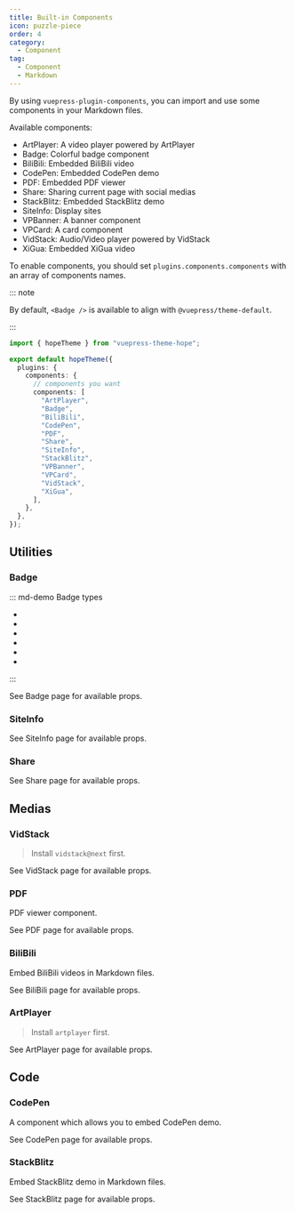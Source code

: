 ```yaml
---
title: Built-in Components
icon: puzzle-piece
order: 4
category:
  - Component
tag:
  - Component
  - Markdown
---
```


By using `vuepress-plugin-components`, you can import and use some components in your Markdown files.

Available components:

- ArtPlayer: A video player powered by ArtPlayer
- Badge: Colorful badge component
- BiliBili: Embedded BiliBili video
- CodePen: Embedded CodePen demo
- PDF: Embedded PDF viewer
- Share: Sharing current page with social medias
- StackBlitz: Embedded StackBlitz demo
- SiteInfo: Display sites
- VPBanner: A banner component
- VPCard: A card component
- VidStack: Audio/Video player powered by VidStack
- XiGua: Embedded XiGua video

To enable components, you should set `plugins.components.components` with an array of components names.

<!-- more -->

::: note

By default, `<Badge />` is available to align with `@vuepress/theme-default`.

:::

```ts twoslash {7-20} title=".vuepress/theme.ts"
import { hopeTheme } from "vuepress-theme-hope";

export default hopeTheme({
  plugins: {
    components: {
      // components you want
      components: [
        "ArtPlayer",
        "Badge",
        "BiliBili",
        "CodePen",
        "PDF",
        "Share",
        "SiteInfo",
        "StackBlitz",
        "VPBanner",
        "VPCard",
        "VidStack",
        "XiGua",
      ],
    },
  },
});
```

## Utilities

### Badge

::: md-demo Badge types

- <Badge text="tip" type="tip" vertical="middle" />
- <Badge text="warning" type="warning" vertical="middle" />
- <Badge text="danger" type="danger" vertical="middle" />
- <Badge text="important" type="important" vertical="middle" />
- <Badge text="info" type="info" vertical="middle" />
- <Badge text="note" type="note" vertical="middle" />

:::

See <ProjectLink name="components" path="/guide/utilities/badge.html">Badge</ProjectLink> page for available props.

### SiteInfo

<!-- @include: @components/guide/content/site-info.md#demo -->

See <ProjectLink name="components" path="/guide/content/site-info.html">SiteInfo</ProjectLink> page for available props.

### Share

<!-- @include: @components/guide/utilities/share.md#demo -->

See <ProjectLink name="components" path="/guide/utilities/share.html">Share</ProjectLink> page for available props.

## Medias

### VidStack

> Install `vidstack@next` first.

<!-- @include: @components/guide/media/vid-stack.md#demo -->

See <ProjectLink name="components" path="/guide/media/vid-stack.html">VidStack</ProjectLink> page for available props.

### PDF

PDF viewer component.

<!-- @include: @components/guide/media/p-d-f.md#demo -->

See <ProjectLink name="components" path="/guide/media/p-d-f.html">PDF</ProjectLink> page for available props.

### BiliBili

Embed BiliBili videos in Markdown files.

<!-- @include: @components/guide/media/bili-bili.md#demo -->

See <ProjectLink name="components" path="/guide/media/bili-bili.html">BiliBili</ProjectLink> page for available props.

### ArtPlayer

> Install `artplayer` first.

<!-- @include: @components/guide/media/art-player.md#demo -->

See <ProjectLink name="components" path="/guide/media/art-player.html">ArtPlayer</ProjectLink> page for available props.

## Code

### CodePen

A component which allows you to embed CodePen demo.

<!-- @include: @components/guide/code/code-pen.md#demo -->

See <ProjectLink name="components" path="/guide/code/code-pen.html">CodePen</ProjectLink> page for available props.

### StackBlitz

Embed StackBlitz demo in Markdown files.

<!-- @include: @components/guide/code/stack-blitz.md#demo -->

See <ProjectLink name="components" path="/guide/code/stack-blitz.html">StackBlitz</ProjectLink> page for available props.
